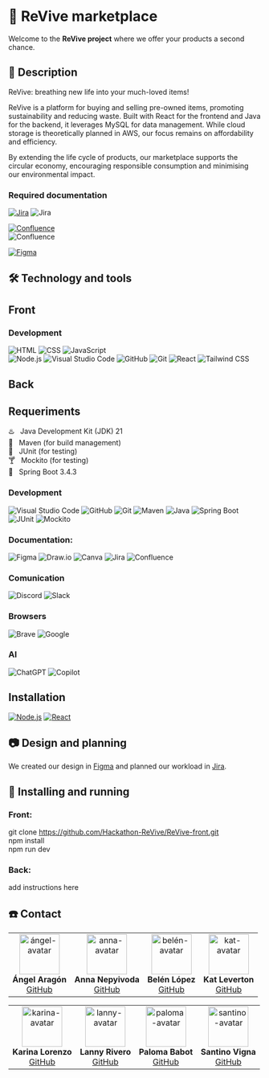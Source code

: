 # 🛒 ReVive marketplace

Welcome to the **ReVive project** where we offer your products a second chance.

## 📌 Description

ReVive: breathing new life into your much-loved items!

ReVive is a platform for buying and selling pre-owned items, promoting sustainability and reducing waste. Built with React for the frontend and Java for the backend, it leverages MySQL for data management. While cloud storage is theoretically planned in AWS, our focus remains on affordability and efficiency.

By extending the life cycle of products, our marketplace supports the circular economy, encouraging responsible consumption and minimising our environmental impact.

### Required documentation

[![Jira](https://img.shields.io/badge/-Jira-0052CC?logo=jira&logoColor=white&style=flat)](https://angelaragondeveloper.atlassian.net/jira/software/projects/RV/list?selectedIssue=RV-14)
![Jira](https://github.com/user-attachments/assets/35da3343-26dc-4527-ab8b-bd8730a910fb)

[![Confluence](https://img.shields.io/badge/-Confluence-172B4D?style=flat&logo=confluence&logoColor=white)](https://angelaragondeveloper.atlassian.net/wiki/x/KoEC)\
![Confluence](https://github.com/user-attachments/assets/045ce54d-66e7-428b-b890-2825aa594c82)

[![Figma](https://img.shields.io/badge/-Figma-F24E1E?logo=figma&logoColor=white&style=flat)](https://www.figma.com/design/oNEsfyPxKCFi52GUKrldLP/ReVive?node-id=152-674&p=f&t=2UOfzpTMSZ2IZXeu-0)

## 🛠️ Technology and tools

## Front

### Development

![HTML](https://img.shields.io/badge/-HTML-E34F26?logo=html5&logoColor=white&style=flat)
![CSS](https://img.shields.io/badge/-CSS-1572B6?logo=css3&logoColor=white&style=flat)
![JavaScript](https://img.shields.io/badge/-JavaScript-F7DF1E?logo=javascript&logoColor=black&style=flat)\
![Node.js](https://img.shields.io/badge/-Node.js-339933?logo=node.js&logoColor=white&style=flat)
![Visual Studio Code](https://img.shields.io/badge/-Visual_Studio_Code-007ACC?logo=visual-studio-code&logoColor=white&style=flat)
![GitHub](https://img.shields.io/badge/-GitHub-181717?logo=github&logoColor=white&style=flat)
![Git](https://img.shields.io/badge/-Git-F05032?logo=git&logoColor=white&style=flat)
![React](https://img.shields.io/badge/-React-61DAFB?logo=react&logoColor=black&style=flat)
![Tailwind CSS](https://img.shields.io/badge/-Tailwind%20CSS-06B6D4?logo=tailwindcss&logoColor=white&style=flat)

## Back

## Requeriments

♨️ &nbsp; Java Development Kit (JDK) 21\
🌱 &nbsp; Maven (for build management)\
🧪 &nbsp; JUnit (for testing)\
🍸 &nbsp; Mockito (for testing)\
🍃 &nbsp; Spring Boot 3.4.3

### Development

![Visual Studio Code](https://img.shields.io/badge/-Visual_Studio_Code-007ACC?logo=visual-studio-code&logoColor=white&style=flat)
![GitHub](https://img.shields.io/badge/-GitHub-181717?logo=github&logoColor=white&style=flat)
![Git](https://img.shields.io/badge/-Git-F05032?logo=git&logoColor=white&style=flat)
![Maven](https://img.shields.io/badge/-Maven-C71A36?logo=apache-maven&logoColor=white&style=flat)
![Java](https://img.shields.io/badge/-Java-007396?logo=java&logoColor=white&style=flat)
![Spring Boot](https://img.shields.io/badge/-Spring%20Boot-6DB33F?style=flat&logo=springboot&logoColor=white)
![JUnit](https://img.shields.io/badge/-JUnit-25A162?style=flat&logo=junit5&logoColor=white)
![Mockito](https://img.shields.io/badge/-Mockito-48C9B0?style=flat&logo=java&logoColor=white)

### Documentation:

![Figma](https://img.shields.io/badge/-Figma-F24E1E?logo=figma&logoColor=white&style=flat)
![Draw.io](https://img.shields.io/badge/-Draw.io-F08705?style=flat&logo=diagrams.net&logoColor=white)
![Canva](https://img.shields.io/badge/-Canva-00C4CC?logo=canva&logoColor=white&style=flat)
![Jira](https://img.shields.io/badge/-Jira-0052CC?logo=jira&logoColor=white&style=flat)
![Confluence](https://img.shields.io/badge/-Confluence-172B4D?style=flat&logo=confluence&logoColor=white)

### Comunication

![Discord](https://img.shields.io/badge/-Discord-5865F2?logo=discord&logoColor=white&style=flat)
![Slack](https://img.shields.io/badge/-Slack-4A154B?logo=slack&logoColor=white&style=flat)

### Browsers

![Brave](https://img.shields.io/badge/-Brave-FB542B?logo=brave&logoColor=white&style=flat)
![Google](https://img.shields.io/badge/-Google-4285F4?logo=google&logoColor=white&style=flat)

### AI

![ChatGPT](https://img.shields.io/badge/-ChatGPT-10A37F?logo=openai&logoColor=white&style=flat)
![Copilot](https://img.shields.io/badge/-Copilot-0078D4?style=flat&logo=microsoft&logoColor=white)

## Installation

[![Node.js](https://img.shields.io/badge/-Node.js-339933?logo=node.js&logoColor=white&style=flat)](https://nodejs.org/en/download)
[![React](https://img.shields.io/badge/-React-61DAFB?logo=react&logoColor=black&style=flat)](https://es.react.dev/)

## 📷 Design and planning

We created our design in [Figma](https://www.figma.com/design/oNEsfyPxKCFi52GUKrldLP/ReVive?node-id=152-674&p=f&m=dev) and planned our workload in [Jira](https://angelaragondeveloper.atlassian.net/jira/software/projects/RV/boards/36).

## 🚀 Installing and running

### Front:

git clone https://github.com/Hackathon-ReVive/ReVive-front.git \
npm install\
npm run dev

### Back:

add instructions here

## ☎️ Contact

<table style="border-collapse: collapse; border: none;">
    <tr>
        <td align="center" style="border: none;">
            <img src="https://github.com/user-attachments/assets/6954c7ca-2208-45b8-b179-520426923ce6" alt="ángel-avatar" width="80">
            <br><b>Ángel Aragón</b>
            <br>
            <a href="https://github.com/Algol95/">GitHub</a>
        </td>
        <td align="center" style="border: none;">
            <img src="https://github.com/user-attachments/assets/d9aae0b3-c7c5-4549-85fa-8a8b4be9b2c7" alt="anna-avatar" width="80">
            <br><b>Anna Nepyivoda</b>
            <br>
            <a href="https://github.com/NepyAnna/">GitHub</a>
        </td>
        <td align="center" style="border: none;">
            <img src="https://github.com/user-attachments/assets/5b8e0935-810d-4762-8959-43364b36d8df" alt="belén-avatar" width="80">
            <br><b>Belén López</b>
            <br>
            <a href="https://github.com/b6l6n/">GitHub</a>
        </td>
        <td align="center" style="border: none;">
            <img src="https://github.com/user-attachments/assets/1bd7586d-bcf1-4692-b0e1-f0937c78e1d8" alt="kat-avatar" width="80">
            <br><b>Kat Leverton</b>
            <br>
            <a href="https://github.com/Kat-lev/">GitHub</a>
        </td>
    </tr>
</table>
<table>
    <tr>
        <td align="center" style="border: none;">
            <img src="https://github.com/user-attachments/assets/dce5e5af-a2d4-43e8-920c-6e1ede8fd234" alt="karina-avatar" width="80">
            <br><b>Karina Lorenzo</b>
            <br>
            <a href="https://github.com/karinalorenzo/">GitHub</a>
        </td>
        <td align="center" style="border: none;">
            <img src="https://github.com/user-attachments/assets/1494d852-2d32-4936-9f44-336f52ced367" alt="lanny-avatar" width="80">
            <br><b>Lanny Rivero</b>
            <br>
            <a href="https://github.com/LannyRivero/">GitHub</a>
        </td>
        <td align="center" style="border: none;">
            <img src="https://github.com/user-attachments/assets/9e77f4f3-88e1-47c5-8908-d2cb5d192621" alt="paloma-avatar" width="80">
            <br><b>Paloma Babot</b>
            <br>
            <a href="https://github.com/Uxoa/">GitHub</a>
        </td>
        <td align="center" style="border: none;">
            <img src="https://github.com/user-attachments/assets/a0f45b97-d962-4663-8527-205ace29e7c5" alt="santino-avatar" width="80">
            <br><b>Santino Vigna</b>
            <br>
            <a href="https://github.com/SantiVigna/">GitHub</a>
        </td>
    </tr>
</table>
